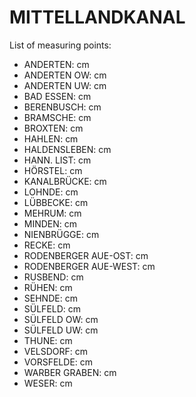 # MITTELLANDKANAL

List of measuring points:

* ANDERTEN: <Value topic="rivers/pegel-online/MLK/ANDERTEN/measurementValue"/> cm
* ANDERTEN OW: <Value topic="rivers/pegel-online/MLK/ANDERTEN OW/measurementValue"/> cm
* ANDERTEN UW: <Value topic="rivers/pegel-online/MLK/ANDERTEN UW/measurementValue"/> cm
* BAD ESSEN: <Value topic="rivers/pegel-online/MLK/BAD ESSEN/measurementValue"/> cm
* BERENBUSCH: <Value topic="rivers/pegel-online/MLK/BERENBUSCH/measurementValue"/> cm
* BRAMSCHE: <Value topic="rivers/pegel-online/MLK/BRAMSCHE/measurementValue"/> cm
* BROXTEN: <Value topic="rivers/pegel-online/MLK/BROXTEN/measurementValue"/> cm
* HAHLEN: <Value topic="rivers/pegel-online/MLK/HAHLEN/measurementValue"/> cm
* HALDENSLEBEN: <Value topic="rivers/pegel-online/MLK/HALDENSLEBEN/measurementValue"/> cm
* HANN. LIST: <Value topic="rivers/pegel-online/MLK/HANN. LIST/measurementValue"/> cm
* HÖRSTEL: <Value topic="rivers/pegel-online/MLK/HÖRSTEL/measurementValue"/> cm
* KANALBRÜCKE: <Value topic="rivers/pegel-online/MLK/KANALBRÜCKE/measurementValue"/> cm
* LOHNDE: <Value topic="rivers/pegel-online/MLK/LOHNDE/measurementValue"/> cm
* LÜBBECKE: <Value topic="rivers/pegel-online/MLK/LÜBBECKE/measurementValue"/> cm
* MEHRUM: <Value topic="rivers/pegel-online/MLK/MEHRUM/measurementValue"/> cm
* MINDEN: <Value topic="rivers/pegel-online/MLK/MINDEN/measurementValue"/> cm
* NIENBRÜGGE: <Value topic="rivers/pegel-online/MLK/NIENBRÜGGE/measurementValue"/> cm
* RECKE: <Value topic="rivers/pegel-online/MLK/RECKE/measurementValue"/> cm
* RODENBERGER AUE-OST: <Value topic="rivers/pegel-online/MLK/RODENBERGER AUE-OST/measurementValue"/> cm
* RODENBERGER AUE-WEST: <Value topic="rivers/pegel-online/MLK/RODENBERGER AUE-WEST/measurementValue"/> cm
* RUSBEND: <Value topic="rivers/pegel-online/MLK/RUSBEND/measurementValue"/> cm
* RÜHEN: <Value topic="rivers/pegel-online/MLK/RÜHEN/measurementValue"/> cm
* SEHNDE: <Value topic="rivers/pegel-online/MLK/SEHNDE/measurementValue"/> cm
* SÜLFELD: <Value topic="rivers/pegel-online/MLK/SÜLFELD/measurementValue"/> cm
* SÜLFELD OW: <Value topic="rivers/pegel-online/MLK/SÜLFELD OW/measurementValue"/> cm
* SÜLFELD UW: <Value topic="rivers/pegel-online/MLK/SÜLFELD UW/measurementValue"/> cm
* THUNE: <Value topic="rivers/pegel-online/MLK/THUNE/measurementValue"/> cm
* VELSDORF: <Value topic="rivers/pegel-online/MLK/VELSDORF/measurementValue"/> cm
* VORSFELDE: <Value topic="rivers/pegel-online/MLK/VORSFELDE/measurementValue"/> cm
* WARBER GRABEN: <Value topic="rivers/pegel-online/MLK/WARBER GRABEN/measurementValue"/> cm
* WESER: <Value topic="rivers/pegel-online/MLK/WESER/measurementValue"/> cm
